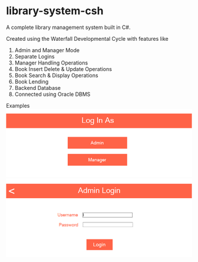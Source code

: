# library-system-csh
A complete library management system built in C#.

Created using the Waterfall Developmental Cycle with features like
1. Admin and Manager Mode
2. Separate Logins
3. Manager Handling Operations
4. Book Insert Delete & Update Operations
5. Book Search & Display Operations
6. Book Lending
7. Backend Database
8. Connected using Oracle DBMS

Examples
<img src="https://github.com/RJXavier/library-system-csh/blob/main/1.PNG" alt="picture" title="Car Park">
<img src="https://github.com/RJXavier/library-system-csh/blob/main/2.PNG" alt="picture" title="Car Park">
